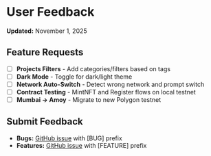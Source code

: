 # User Feedback

**Updated:** November 1, 2025

## Feature Requests

- [ ] **Projects Filters** - Add categories/filters based on tags
- [ ] **Dark Mode** - Toggle for dark/light theme
- [ ] **Network Auto-Switch** - Detect wrong network and prompt switch
- [ ] **Contract Testing** - MintNFT and Register flows on local testnet
- [ ] **Mumbai → Amoy** - Migrate to new Polygon testnet

## Submit Feedback

- **Bugs:** [GitHub issue](https://github.com/Nitsuah-Labs/nitsuah-io/issues) with [BUG] prefix
- **Features:** [GitHub issue](https://github.com/Nitsuah-Labs/nitsuah-io/issues) with [FEATURE] prefix
